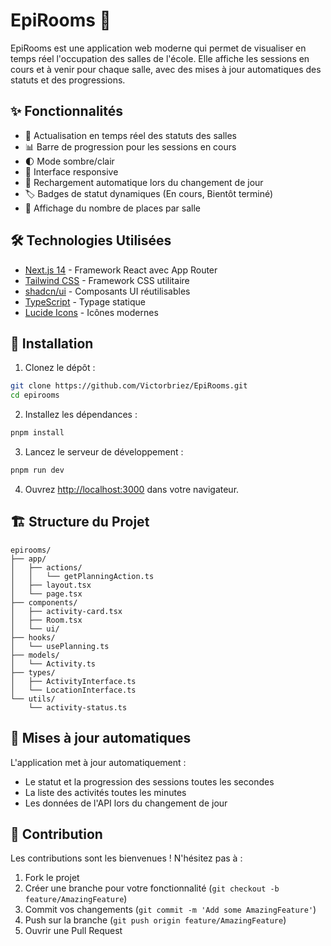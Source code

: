 # EpiRooms 🏫

EpiRooms est une application web moderne qui permet de visualiser en temps réel l'occupation des salles de l'école. Elle affiche les sessions en cours et à venir pour chaque salle, avec des mises à jour automatiques des statuts et des progressions.

## ✨ Fonctionnalités

- 🔄 Actualisation en temps réel des statuts des salles
- 📊 Barre de progression pour les sessions en cours
- 🌓 Mode sombre/clair
- 📱 Interface responsive
- 🔄 Rechargement automatique lors du changement de jour
- 🏷️ Badges de statut dynamiques (En cours, Bientôt terminé)
- 👥 Affichage du nombre de places par salle

## 🛠️ Technologies Utilisées

- [Next.js 14](https://nextjs.org/) - Framework React avec App Router
- [Tailwind CSS](https://tailwindcss.com/) - Framework CSS utilitaire
- [shadcn/ui](https://ui.shadcn.com/) - Composants UI réutilisables
- [TypeScript](https://www.typescriptlang.org/) - Typage statique
- [Lucide Icons](https://lucide.dev/) - Icônes modernes

## 🚀 Installation

1. Clonez le dépôt :
```bash
git clone https://github.com/Victorbriez/EpiRooms.git
cd epirooms
```

2. Installez les dépendances :
```bash
pnpm install
```

3. Lancez le serveur de développement :
```bash
pnpm run dev
```

4. Ouvrez [http://localhost:3000](http://localhost:3000) dans votre navigateur.

## 🏗️ Structure du Projet

```
epirooms/
├── app/
│   ├── actions/
│   │   └── getPlanningAction.ts
│   ├── layout.tsx
│   └── page.tsx
├── components/
│   ├── activity-card.tsx
│   ├── Room.tsx
│   └── ui/
├── hooks/
│   └── usePlanning.ts
├── models/
│   └── Activity.ts
├── types/
│   ├── ActivityInterface.ts
│   └── LocationInterface.ts
└── utils/
    └── activity-status.ts
```

## 🔄 Mises à jour automatiques

L'application met à jour automatiquement :
- Le statut et la progression des sessions toutes les secondes
- La liste des activités toutes les minutes
- Les données de l'API lors du changement de jour

## 🤝 Contribution

Les contributions sont les bienvenues ! N'hésitez pas à :

1. Fork le projet
2. Créer une branche pour votre fonctionnalité (`git checkout -b feature/AmazingFeature`)
3. Commit vos changements (`git commit -m 'Add some AmazingFeature'`)
4. Push sur la branche (`git push origin feature/AmazingFeature`)
5. Ouvrir une Pull Request
